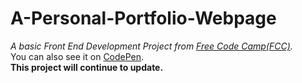 # A-Personal-Portfolio-Webpage
*A basic Front End Development Project from [Free Code Camp(FCC)](https://www.freecodecamp.com/challenges/build-a-personal-portfolio-webpage).*  
You can also see it on [CodePen](https://codepen.io/Chuanfeng/pen/amkYBQ).  
**This project will continue to update.**
